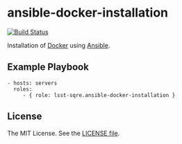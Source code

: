 ansible-docker-installation
===========================
[![Build Status](https://travis-ci.org/lsst-sqre/ansible-docker-installation.svg?branch=master)](https://travis-ci.org/lsst-sqre/ansible-docker-installation)

Installation of [Docker](https://www.docker.com/) using [Ansible](http://docs.ansible.com/).

Example Playbook
----------------

    - hosts: servers
      roles:
         - { role: lsst-sqre.ansible-docker-installation }

License
-------

The MIT License. See the [LICENSE file](https://github.com/lsst-sqre/ansible-docker-install/blob/master/LICENSE).
